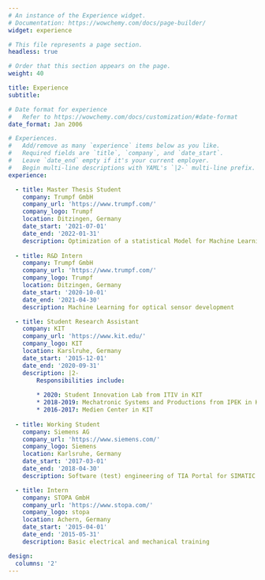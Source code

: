 ```yaml
---
# An instance of the Experience widget.
# Documentation: https://wowchemy.com/docs/page-builder/
widget: experience

# This file represents a page section.
headless: true

# Order that this section appears on the page.
weight: 40

title: Experience
subtitle:

# Date format for experience
#   Refer to https://wowchemy.com/docs/customization/#date-format
date_format: Jan 2006

# Experiences.
#   Add/remove as many `experience` items below as you like.
#   Required fields are `title`, `company`, and `date_start`.
#   Leave `date_end` empty if it's your current employer.
#   Begin multi-line descriptions with YAML's `|2-` multi-line prefix.
experience:

  - title: Master Thesis Student
    company: Trumpf GmbH
    company_url: 'https://www.trumpf.com/'
    company_logo: Trumpf
    location: Ditzingen, Germany
    date_start: '2021-07-01'
    date_end: '2022-01-31'
    description: Optimization of a statistical Model for Machine Learning using Distributed Sensor Data (work in python, written in English) 
        
  - title: R&D Intern
    company: Trumpf GmbH
    company_url: 'https://www.trumpf.com/'
    company_logo: Trumpf
    location: Ditzingen, Germany
    date_start: '2020-10-01'
    date_end: '2021-04-30'
    description: Machine Learning for optical sensor development

  - title: Student Research Assistant
    company: KIT
    company_url: 'https://www.kit.edu/'
    company_logo: KIT
    location: Karslruhe, Germany
    date_start: '2015-12-01'
    date_end: '2020-09-31'
    description: |2-
        Responsibilities include:
        
        * 2020: Student Innovation Lab from ITIV in KIT
        * 2018-2019: Mechatronic Systems and Productions from IPEK in KIT
        * 2016-2017: Medien Center in KIT
        
  - title: Working Student
    company: Siemens AG
    company_url: 'https://www.siemens.com/'
    company_logo: Siemens
    location: Karlsruhe, Germany
    date_start: '2017-03-01'
    date_end: '2018-04-30'
    description: Software (test) engineering of TIA Portal for SIMATIC products

  - title: Intern
    company: STOPA GmbH
    company_url: 'https://www.stopa.com/'
    company_logo: stopa
    location: Achern, Germany
    date_start: '2015-04-01'
    date_end: '2015-05-31'
    description: Basic electrical and mechanical training

design:
  columns: '2'
---
```

